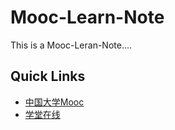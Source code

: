 # Mooc-Learn-Note
This is a Mooc-Leran-Note....

## Quick Links

+ [中国大学Mooc](https://www.icourse163.org/)
+ [学堂在线](http://www.xuetangx.com/)
